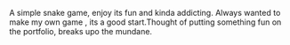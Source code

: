 A simple snake game, enjoy its fun and kinda addicting. 
Always wanted to make my own game , its a good start.Thought of putting something fun on the portfolio, breaks upo the mundane.

